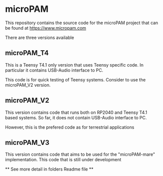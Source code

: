 # microPAM
 
 This repository contains the source code for the microPAM project that can be found at https://www.micropam.com 
 
 There are three versions available
## microPAM_T4
This is a Teensy T4.1 only version that uses Teensy specific code. In particular it contains USB-Audio interface to PC.

This code is for quick testing of Teensy systems. Consider to use the microPAM_V2 version.

## microPAM_V2
This version contains code that runs both on RP2040 and Teensy T4.1 based systems. So far, it does not contain USB-Audio interface to PC.

However, this is the prefered code as for terrestrial applications

## microPAM_V3
This version contains code that aims to be used for the "microPAM-mare" implementation.
This code that is still under development

** See more detail in folders Readme file **
